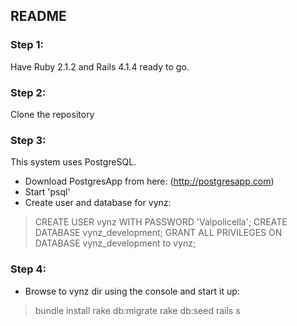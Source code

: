 ## README

### Step 1:
Have Ruby 2.1.2 and Rails 4.1.4 ready to go.

### Step 2:
Clone the repository

### Step 3:
This system uses PostgreSQL.
* Download PostgresApp from here: (http://postgresapp.com)
* Start 'psql'
* Create user and database for vynz:
> CREATE USER vynz WITH PASSWORD 'Valpolicella';
> CREATE DATABASE vynz_development;
> GRANT ALL PRIVILEGES ON DATABASE vynz_development to vynz;

### Step 4:
* Browse to vynz dir using the console and start it up:
> bundle install
> rake db:migrate
> rake db:seed
> rails s